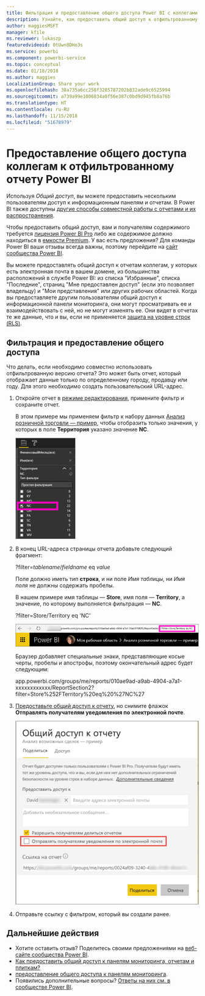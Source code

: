 ```yaml
---
title: Фильтрация и предоставление общего доступа Power BI с коллегами
description: Узнайте, как предоставить общий доступ к отфильтрованному отчету Power BI коллегам в организации.
author: maggiesMSFT
manager: kfile
ms.reviewer: lukaszp
featuredvideoid: 0tUwn8DHo3s
ms.service: powerbi
ms.component: powerbi-service
ms.topic: conceptual
ms.date: 01/18/2018
ms.author: maggies
LocalizationGroup: Share your work
ms.openlocfilehash: 38a735a6cc258f3285787202b832ade9c6525994
ms.sourcegitcommit: a739a99e1006834a0f56e387c0bd9d945fb8a76b
ms.translationtype: HT
ms.contentlocale: ru-RU
ms.lasthandoff: 11/15/2018
ms.locfileid: "51678979"
---
```

# <a name="share-a-filtered-power-bi-report-with-your-coworkers"></a>Предоставление общего доступа коллегам к отфильтрованному отчету Power BI
Используя *Общий доступ*, вы можете предоставить нескольким пользователям доступ к информационным панелям и отчетам. В Power BI также доступны [другие способы совместной работы с отчетами и их распространения](service-how-to-collaborate-distribute-dashboards-reports.md).

Чтобы предоставить общий доступ, вам и получателям содержимого требуется [лицензия Power BI Pro](service-features-license-type.md) либо же содержимое должно находиться в [емкости Premium](service-premium.md). У вас есть предложения? Для команды Power BI ваши отзывы всегда важны, поэтому перейдите на [сайт сообщества Power BI](https://community.powerbi.com/).

Вы можете предоставлять общий доступ к отчетам коллегам, у которых есть электронная почта в вашем домене, из большинства расположений в службе Power BI: из списка "Избранные", списка "Последние", страниц "Мне предоставлен доступ" (если это позволяет владельцу) и "Мои представления" или других рабочих областей. Когда вы предоставляете другим пользователям общий доступ к информационной панели мониторинга, они могут просматривать ее и взаимодействовать с ней, но не могут изменять ее. Они видят в отчетах те же данные, что и вы, если не применяется [защита на уровне строк (RLS)](service-admin-rls.md). 

## <a name="filter-and-share-a-report"></a>Фильтрация и предоставление общего доступа
Что делать, если необходимо совместно использовать отфильтрованную версию отчета? Это может быть отчет, который отображает данные только по определенному городу, продавцу или году. Для этого необходимо создать пользовательский URL-адрес.

1. Откройте отчет в [режиме редактирования](consumer/end-user-reading-view.md), примените фильтр и сохраните отчет.
   
   В этом примере мы применяем фильтр к набору данных [Анализ розничной торговли — пример](sample-tutorial-connect-to-the-samples.md), чтобы отобразить только значения, у которых в поле **Территория** указано значение **NC**.
   
   ![Панель "Фильтр отчета"](media/service-share-reports/power-bi-filter-report2.png)
2. В конец URL-адреса страницы отчета добавьте следующий фрагмент:
   
   ?filter=*tablename*/*fieldname* eq *value*
   
    Поле должно иметь тип **строка**, и ни поле *Имя таблицы*, ни *Имя поля* не должны содержать пробелы.
   
   В нашем примере имя таблицы — **Store**, имя поля — **Territory**, а значение, по которому выполняется фильтрация — **NC**.
   
    ?filter=Store/Territory eq 'NC'
   
   ![URL-адрес отфильтрованного отчета](media/service-share-reports/power-bi-filter-url3.png)
   
   Браузер добавляет специальные знаки, представляющие косые черты, пробелы и апострофы, поэтому окончательный адрес будет следующим:
   
   app.powerbi.com/groups/me/reports/010ae9ad-a9ab-4904-a7a1-xxxxxxxxxxxx/ReportSection2?filter=Store%252FTerritory%20eq%20%27NC%27

3. [Предоставьте общий доступ к отчету](service-share-dashboards.md), но снимите флажок **Отправлять получателям уведомления по электронной почте**. 

    ![Диалоговое окно предоставления общего доступа](media/service-share-reports/power-bi-share-report-dialog.png)

4. Отправьте ссылку с фильтром, который вы создали ранее.

## <a name="next-steps"></a>Дальнейшие действия
* Хотите оставить отзыв? Поделитесь своими предложениями на [веб-сайте сообщества Power BI](https://community.powerbi.com/).
* [Как предоставить общий доступ к панелям мониторинга, отчетам и плиткам?](service-how-to-collaborate-distribute-dashboards-reports.md)
* [предоставление общего доступа к панелям мониторинга](service-share-dashboards.md).
* Появились дополнительные вопросы? [Ответы на них см. в сообществе Power BI](http://community.powerbi.com/).

